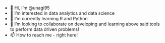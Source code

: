 - 👋 Hi, I’m @unagi95
- 👀 I’m interested in data analytics and data science
- 🌱 I’m currently learning R and Python
- 💞️ I’m looking to collaborate on developing and learning above said tools to perform data driven problems!
- 📫 How to reach me - right here!

<!---
unagi95/unagi95 is a ✨ special ✨ repository because its `README.md` (this file) appears on your GitHub profile.
You can click the Preview link to take a look at your changes.
--->
